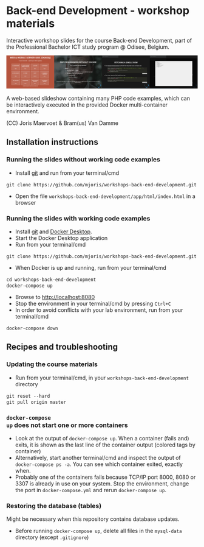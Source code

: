 # Back-end Development - workshop materials
Interactive workshop slides for the course Back-end Development, part of the Professional Bachelor ICT study program @ Odisee, Belgium.

![](wmss-slides-screenshot.png)

A web-based slideshow containing many PHP code examples, which can be interactively executed in the provided Docker multi-container environment.

(CC) Joris Maervoet & Bram(us) Van Damme

## Installation instructions

### Running the slides without working code examples
* Install [git](https://git-scm.com/downloads) and run from your terminal/cmd
```shell
git clone https://github.com/mjoris/workshops-back-end-development.git
```
* Open the file <code>workshops-back-end-development/app/html/index.html</code> in a browser

### Running the slides with working code examples
* Install [git](https://git-scm.com/downloads) and [Docker Desktop](https://www.docker.com/products/docker-desktop).
* Start the Docker Desktop application
* Run from your terminal/cmd
```shell
git clone https://github.com/mjoris/workshops-back-end-development.git
```
* When Docker is up and running, run from your terminal/cmd
```shell
cd workshops-back-end-development
docker-compose up
```
* Browse to [http://localhost:8080](http://localhost:8080)
* Stop the environment in your terminal/cmd by pressing <code>Ctrl+C</code>
* In order to avoid conflicts with your lab environment, run from your terminal/cmd
```shell
docker-compose down
```

## Recipes and troubleshooting

### Updating the course materials 
* Run from your terminal/cmd, in your <code>workshops-back-end-development</code> directory
```shell
git reset --hard
git pull origin master
```

### <code>docker-compose up</code> does not start one or more containers
* Look at the output of <code>docker-compose up</code>. When a container (fails and) exits, it is shown as the last line of the container output (colored tags by container)
* Alternatively, start another terminal/cmd and inspect the output of <code>docker-compose ps -a</code>. You can see which container exited, exactly when.
* Probably one of the containers fails because TCP/IP port 8000, 8080 or 3307 is already in use on your system. Stop the environment, change the port in <code>docker-compose.yml</code> and rerun <code>docker-compose up</code>.

### Restoring the database (tables)
Might be necessary when this repository contains database updates.
* Before running <code>docker-compose up</code>, delete all files in the <code>mysql-data</code> directory (except <code>.gitignore</code>)
